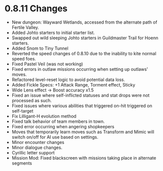 # 0.8.11 Changes #

* New dungeon: Wayward Wetlands, accessed from the alternate path of Fertile Valley.
* Added Johto starters to initial starter list.
* Swapped out wild sleeping Johto starters in Guildmaster Trail for Hoenn starters.
* Added Snom to Tiny Tunnel
* Reverted the speed changes of 0.8.10 due to the inability to kite normal speed foes.
* Fixed Pastel Veil (was not working)
* Fixed errors in outlaw missions occurring when setting up outlaws' moves.
* Refactored level-reset logic to avoid potential data loss.
* Added Fickle Specs: +1 Attack Range, Torment effect, Sticky
* Wide Lens effect -> Boost accuracy x1.5
* Fixed an issue where self-inflicted statuses and stat drops were not processed as such.
* Fixed issues where various abilities that triggered on-hit triggered on self-target
* Fix Lilligant-H evolution method
* Fixed talk behavior of team members in town.
* Fixed error occurring when angering shopkeepers
* Moves that temporarily learn moves such as Transform and Mimic will switch on/off for AI use based on settings.
* Minor encounter changes
* Minor dialogue changes.
* Cyrillic letter support
* Mission Mod: Fixed blackscreen with missions taking place in alternate segments
